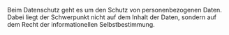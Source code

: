 Beim Datenschutz geht es um den Schutz von personenbezogenen Daten. Dabei liegt der Schwerpunkt nicht auf dem Inhalt der Daten, sondern auf dem Recht der informationellen Selbstbestimmung.
